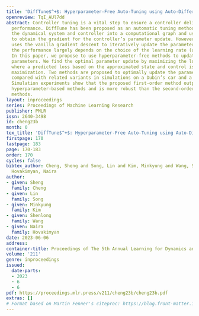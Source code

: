 ```yaml
---
title: 'DiffTune$^+$: Hyperparameter-Free Auto-Tuning using Auto-Differentiation'
openreview: TqI_AUl7dd
abstract: Controller tuning is a vital step to ensure a controller delivers its designed
  performance. DiffTune has been proposed as an automatic tuning method that unrolls
  the dynamical system and controller into a computational graph and uses auto-differentiation
  to obtain the gradient for the controller’s parameter update. However, DiffTune
  uses the vanilla gradient descent to iteratively update the parameter, in which
  the performance largely depends on the choice of the learning rate (as a hyperparameter).
  In this paper, we propose to use hyperparameter-free methods to update the controller
  parameters. We find the optimal parameter update by maximizing the loss reduction,
  where a predicted loss based on the approximated state and control is used for the
  maximization. Two methods are proposed to optimally update the parameters and are
  compared with related variants in simulations on a Dubin’s car and a quadrotor.
  Simulation experiments show that the proposed first-order method outperforms the
  hyperparameter-based methods and is more robust than the second-order hyperparameter-free
  methods.
layout: inproceedings
series: Proceedings of Machine Learning Research
publisher: PMLR
issn: 2640-3498
id: cheng23b
month: 0
tex_title: 'DiffTune$^+$: Hyperparameter-Free Auto-Tuning using Auto-Differentiation'
firstpage: 170
lastpage: 183
page: 170-183
order: 170
cycles: false
bibtex_author: Cheng, Sheng and Song, Lin and Kim, Minkyung and Wang, Shenlong and
  Hovakimyan, Naira
author:
- given: Sheng
  family: Cheng
- given: Lin
  family: Song
- given: Minkyung
  family: Kim
- given: Shenlong
  family: Wang
- given: Naira
  family: Hovakimyan
date: 2023-06-06
address:
container-title: Proceedings of The 5th Annual Learning for Dynamics and Control Conference
volume: '211'
genre: inproceedings
issued:
  date-parts:
  - 2023
  - 6
  - 6
pdf: https://proceedings.mlr.press/v211/cheng23b/cheng23b.pdf
extras: []
# Format based on Martin Fenner's citeproc: https://blog.front-matter.io/posts/citeproc-yaml-for-bibliographies/
---
```


